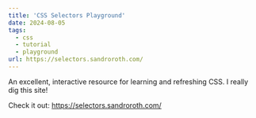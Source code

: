 ```yaml
---
title: 'CSS Selectors Playground'
date: 2024-08-05
tags:
  - css
  - tutorial
  - playground
url: https://selectors.sandroroth.com/
---
```


An excellent, interactive resource for learning and refreshing CSS. I really dig this site!

Check it out: https://selectors.sandroroth.com/

